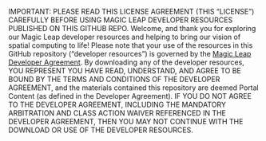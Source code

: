 IMPORTANT: PLEASE READ THIS LICENSE AGREEMENT (THIS “LICENSE”) CAREFULLY BEFORE USING MAGIC LEAP DEVELOPER RESOURCES PUBLISHED ON THIS GITHUB REPO. Welcome, and thank you for exploring our Magic Leap developer resources and helping to bring our vision of spatial computing to life! Please note that your use of the resources in this GitHub repository (“developer resources”) is governed by the [Magic Leap Developer Agreement](https://auth.magicleap.com/terms/developer?locale=en-US). By downloading any of the developer resources, YOU REPRESENT YOU HAVE READ, UNDERSTAND, AND AGREE TO BE BOUND BY THE TERMS AND CONDITIONS OF THE DEVELOPER AGREEMENT, and the materials contained this repository are deemed Portal Content (as defined in the Developer Agreement). IF YOU DO NOT AGREE TO THE DEVELOPER AGREEMENT, INCLUDING THE MANDATORY ARBITRATION AND CLASS ACTION WAIVER REFERENCED IN THE DEVELOPER AGREEMENT, THEN YOU MAY NOT CONTINUE WITH THE DOWNLOAD OR USE OF THE DEVELOPER RESOURCES.